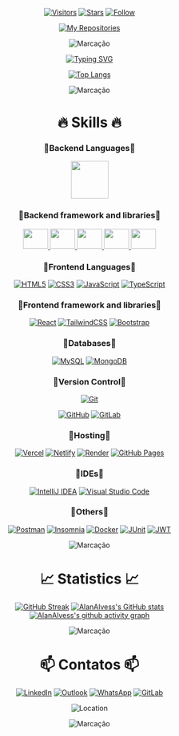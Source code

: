 <!--
**alanalvess/alanalvess** is a ✨ _special_ ✨ repository because its `README.md` (this file) appears on your GitHub profile.

Here are some ideas to get you started:

- 🔭 I’m currently working on ...
- 🌱 I’m currently learning ...
- 👯 I’m looking to collaborate on ...
- 🤔 I’m looking for help with ...
- 💬 Ask me about ...
- 📫 How to reach me: ...
- 😄 Pronouns: ...
- ⚡ Fun fact: ...
-->

<div align=center >

[![Visitors](https://komarev.com/ghpvc/?username=alanalvess&color=blueviolet&label=Visitors&style=for-the-badge&logo=eye)](https://komarev.com/ghpvc/?username=alanalvess&color=447ff7&label=Visitor+count)
[![Stars](https://custom-icon-badges.herokuapp.com/github/stars/alanalvess?color=55960c&style=for-the-badge&logo=star)](https://github.com/alanalvess?tab=stars)
[![Follow](https://custom-icon-badges.herokuapp.com/github/followers/alanalvess?color=236ad3&style=for-the-badge&logo=person-add&label=Follow&logoColor=white)](https://github.com/alanalvess?tab=followers)

[![My Repositories](https://custom-icon-badges.herokuapp.com/badge/-My%20Repositories-blue?style=for-the-badge&logoColor=white&logo=repo)](https://github.com/alanalvess?tab=repositories)


![Marcação](https://user-images.githubusercontent.com/73097560/115834477-dbab4500-a447-11eb-908a-139a6edaec5c.gif)          

[![Typing SVG](https://readme-typing-svg.herokuapp.com?font=audiowide&size=50&color=F8D847&center=true&vCenter=true&width=1250&height=100&lines=Meu+nome+%C3%A9+Alan+Alves;Sou+desenvolvedor+Backend;Estudante+de+Engenharia+da+Computa%C3%A7%C3%A3o)](https://git.io/typing-svg)

[![Top Langs](https://github-readme-stats.vercel.app/api/top-langs/?username=AlanAlvess&theme=radical&hide_border=true&layout=compact)](https://github.com/anuraghazra/github-readme-stats)


![Marcação](https://user-images.githubusercontent.com/73097560/115834477-dbab4500-a447-11eb-908a-139a6edaec5c.gif)

# 🔥 Skills 🔥

### 🔹Backend Languages🔹

<p>
  <a href="https://www.java.com" target="_blank"> 
    <img src="https://upload.wikimedia.org/wikipedia/pt/3/30/Java_programming_language_logo.svg" height=75 /> </a>
</p>


### 🔹Backend framework and libraries🔹

<p>
  <a href="https://spring.io/projects/spring-boot" target="_blank"> 
    <img src="https://spring.io/img/projects/spring-boot.svg" height=40 width=50/>
    </a>  
  <a href="https://spring.io/projects/spring-framework" target="_blank"> 
    <img src="https://spring.io/img/projects/spring-framework.svg?v=2" height=40 width=50 />
    </a>
  <a href="https://spring.io/projects/spring-data" target="_blank"> 
    <img src="https://spring.io/img/projects/spring-data.svg" height=40 width=50 /> </a>
  <a href="https://spring.io/projects/spring-cloud" target="_blank"> 
    <img src="https://spring.io/img/projects/spring-cloud.svg" height=40 width=50 /> </a>  
  <a href="https://spring.io/projects/spring-security" target="_blank"> 
    <img src="https://spring.io/img/projects/spring-security.svg" height=40 width=50 /> </a>
</p>


### 🔹Frontend Languages🔹

[![HTML5](https://img.shields.io/badge/html5-%23E34F26.svg?style=for-the-badge&logo=html5&logoColor=white)](https://developer.mozilla.org/pt-BR/docs/Web/HTML)
[![CSS3](https://img.shields.io/badge/css3-%231572B6.svg?style=for-the-badge&logo=css3&logoColor=white)](https://developer.mozilla.org/pt-BR/docs/Web/CSS)
[![JavaScript](https://img.shields.io/badge/javascript-%23323330.svg?style=for-the-badge&logo=javascript&logoColor=%23F7DF1E)](https://developer.mozilla.org/pt-BR/docs/Web/JavaScript)
[![TypeScript](https://img.shields.io/badge/typescript-%23007ACC.svg?style=for-the-badge&logo=typescript&logoColor=white)](https://www.typescriptlang.org/)


### 🔹Frontend framework and libraries🔹

[![React](https://img.shields.io/badge/react-%2320232a.svg?style=for-the-badge&logo=react&logoColor=%2361DAFB)](https://react.dev/)
[![TailwindCSS](https://img.shields.io/badge/tailwindcss-%2338B2AC.svg?style=for-the-badge&logo=tailwind-css&logoColor=white)](https://tailwindcss.com/)
[![Bootstrap](https://img.shields.io/badge/bootstrap-%238511FA.svg?style=for-the-badge&logo=bootstrap&logoColor=white)](https://getbootstrap.com/)


### 🔹Databases🔹

[![MySQL](https://img.shields.io/badge/mysql-4479A1.svg?style=for-the-badge&logo=mysql&logoColor=white)](https://www.mysql.com/)
[![MongoDB](https://img.shields.io/badge/MongoDB-%234ea94b.svg?style=for-the-badge&logo=mongodb&logoColor=white)](https://www.mongodb.com/)


### 🔹Version Control🔹

[![Git](https://img.shields.io/badge/git-%23F05033.svg?style=for-the-badge&logo=git&logoColor=white)](https://git-scm.com/)

[![GitHub](https://img.shields.io/badge/github-%23121011.svg?style=for-the-badge&logo=github&logoColor=white)](https://github.com/)
[![GitLab](https://img.shields.io/badge/gitlab-%23181717.svg?style=for-the-badge&logo=gitlab&logoColor=white)](https://about.gitlab.com/)


### 🔹Hosting🔹

[![Vercel](https://img.shields.io/badge/vercel-%23000000.svg?style=for-the-badge&logo=vercel&logoColor=white)](https://vercel.com/)
[![Netlify](https://img.shields.io/badge/netlify-%23000000.svg?style=for-the-badge&logo=netlify&logoColor=#00C7B7)](https://www.netlify.com/)
[![Render](https://img.shields.io/badge/Render-%46E3B7.svg?style=for-the-badge&logo=render&logoColor=white)](https://render.com/)
[![GitHub Pages](https://img.shields.io/badge/GitHub%20Pages-327FC7.svg?style=for-the-badge&logo=github&logoColor=white)](https://pages.github.com/)



### 🔹IDEs🔹

[![IntelliJ IDEA](https://img.shields.io/badge/IntelliJIDEA-000000.svg?style=for-the-badge&logo=intellij-idea&logoColor=white)](https://www.jetbrains.com/idea/)
[![Visual Studio Code](https://img.shields.io/badge/Visual%20Studio%20Code-0078d7.svg?style=for-the-badge&logo=visual-studio-code&logoColor=white)](https://code.visualstudio.com/)


### 🔹Others🔹

[![Postman](https://img.shields.io/badge/Postman-FF6C37?style=for-the-badge&logo=postman&logoColor=white)](https://www.postman.com/)
[![Insomnia](https://img.shields.io/badge/Insomnia-black?style=for-the-badge&logo=insomnia&logoColor=5849BE)](https://insomnia.rest/)
[![Docker](https://img.shields.io/badge/docker-%230db7ed.svg?style=for-the-badge&logo=docker&logoColor=white)](https://www.docker.com/)
[![JUnit](https://custom-icon-badges.herokuapp.com/badge/JUnit-25A162.svg?style=for-the-badge&logo=check-circle&logoColor=white)](https://junit.org/junit5/)
[![JWT](https://img.shields.io/badge/JWT-black?style=for-the-badge&logo=JSON%20web%20tokens)](https://jwt.io/)


![Marcação](https://user-images.githubusercontent.com/73097560/115834477-dbab4500-a447-11eb-908a-139a6edaec5c.gif)

# 📈 Statistics 📈

[![GitHub Streak](https://streak-stats.demolab.com/?user=AlanAlvess&theme=radical&hide_border=true)](https://git.io/streak-stats)
[![AlanAlvess's GitHub stats](https://github-readme-stats.vercel.app/api?username=AlanAlvess&show_icons=true&theme=radical&hide_border=true&count_private=true)](https://github.com/anuraghazra/github-readme-stats)
[![AlanAlvess's github activity graph](https://github-readme-activity-graph.vercel.app/graph?username=AlanAlvess&theme=redical&hide_border=true&radius=10)](https://github.com/ashutosh00710/github-readme-activity-graph)

![Marcação](https://user-images.githubusercontent.com/73097560/115834477-dbab4500-a447-11eb-908a-139a6edaec5c.gif)

# 📫 Contatos 📫 

[![LinkedIn](https://img.shields.io/badge/linkedin-%230077B5.svg?style=for-the-badge&logo=linkedin&logoColor=white)](https://www.linkedin.com/in/alanalvess/)
[![Outlook](https://img.shields.io/badge/Microsoft_Outlook-0078D4?style=for-the-badge&logo=microsoft-outlook&logoColor=white)](mailto:alan.alvess@outlook.com)
[![WhatsApp](https://img.shields.io/badge/WhatsApp-25D366?style=for-the-badge&logo=whatsapp&logoColor=white)](https://api.whatsapp.com/send?phone=5511984982465)
[![GitLab](https://img.shields.io/badge/gitlab-%23181717.svg?style=for-the-badge&logo=gitlab&logoColor=white)](https://gitlab.com/alanalvess)

![Location](https://custom-icon-badges.herokuapp.com/badge/S%C3%A3o%20Paulo-BRA-purple?style=for-the-badge&logo=location&logoColor=white)


![Marcação](https://user-images.githubusercontent.com/73097560/115834477-dbab4500-a447-11eb-908a-139a6edaec5c.gif)

